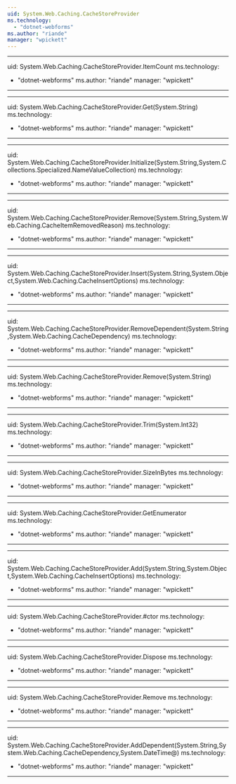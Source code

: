 ```yaml
---
uid: System.Web.Caching.CacheStoreProvider
ms.technology: 
  - "dotnet-webforms"
ms.author: "riande"
manager: "wpickett"
---
```


---
uid: System.Web.Caching.CacheStoreProvider.ItemCount
ms.technology: 
  - "dotnet-webforms"
ms.author: "riande"
manager: "wpickett"
---

---
uid: System.Web.Caching.CacheStoreProvider.Get(System.String)
ms.technology: 
  - "dotnet-webforms"
ms.author: "riande"
manager: "wpickett"
---

---
uid: System.Web.Caching.CacheStoreProvider.Initialize(System.String,System.Collections.Specialized.NameValueCollection)
ms.technology: 
  - "dotnet-webforms"
ms.author: "riande"
manager: "wpickett"
---

---
uid: System.Web.Caching.CacheStoreProvider.Remove(System.String,System.Web.Caching.CacheItemRemovedReason)
ms.technology: 
  - "dotnet-webforms"
ms.author: "riande"
manager: "wpickett"
---

---
uid: System.Web.Caching.CacheStoreProvider.Insert(System.String,System.Object,System.Web.Caching.CacheInsertOptions)
ms.technology: 
  - "dotnet-webforms"
ms.author: "riande"
manager: "wpickett"
---

---
uid: System.Web.Caching.CacheStoreProvider.RemoveDependent(System.String,System.Web.Caching.CacheDependency)
ms.technology: 
  - "dotnet-webforms"
ms.author: "riande"
manager: "wpickett"
---

---
uid: System.Web.Caching.CacheStoreProvider.Remove(System.String)
ms.technology: 
  - "dotnet-webforms"
ms.author: "riande"
manager: "wpickett"
---

---
uid: System.Web.Caching.CacheStoreProvider.Trim(System.Int32)
ms.technology: 
  - "dotnet-webforms"
ms.author: "riande"
manager: "wpickett"
---

---
uid: System.Web.Caching.CacheStoreProvider.SizeInBytes
ms.technology: 
  - "dotnet-webforms"
ms.author: "riande"
manager: "wpickett"
---

---
uid: System.Web.Caching.CacheStoreProvider.GetEnumerator
ms.technology: 
  - "dotnet-webforms"
ms.author: "riande"
manager: "wpickett"
---

---
uid: System.Web.Caching.CacheStoreProvider.Add(System.String,System.Object,System.Web.Caching.CacheInsertOptions)
ms.technology: 
  - "dotnet-webforms"
ms.author: "riande"
manager: "wpickett"
---

---
uid: System.Web.Caching.CacheStoreProvider.#ctor
ms.technology: 
  - "dotnet-webforms"
ms.author: "riande"
manager: "wpickett"
---

---
uid: System.Web.Caching.CacheStoreProvider.Dispose
ms.technology: 
  - "dotnet-webforms"
ms.author: "riande"
manager: "wpickett"
---

---
uid: System.Web.Caching.CacheStoreProvider.Remove
ms.technology: 
  - "dotnet-webforms"
ms.author: "riande"
manager: "wpickett"
---

---
uid: System.Web.Caching.CacheStoreProvider.AddDependent(System.String,System.Web.Caching.CacheDependency,System.DateTime@)
ms.technology: 
  - "dotnet-webforms"
ms.author: "riande"
manager: "wpickett"
---
